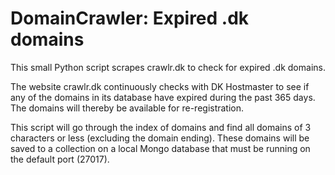 DomainCrawler: Expired .dk domains
==================================

This small Python script scrapes crawlr.dk to check for expired .dk domains.

The website crawlr.dk continuously checks with DK Hostmaster to see if any of the domains in its database have expired during the past 365 days. The domains will thereby be available for re-registration.

This script will go through the index of domains and find all domains of 3 characters or less (excluding the domain ending). These domains will be saved to a collection on a local Mongo database that must be running on the default port (27017).
